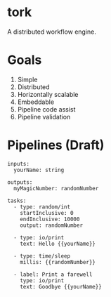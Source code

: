 # tork

A distributed workflow engine.

# Goals

1. Simple
2. Distributed
3. Horizontally scalable
4. Embeddable
5. Pipeline code assist
6. Pipeline validation

# Pipelines (Draft)

```
inputs:
  yourName: string
    
outputs:
  myMagicNumber: randomNumber

tasks:
  - type: random/int
    startInclusive: 0
    endInclusive: 10000
    output: randomNumber
    
  - type: io/print             
    text: Hello {{yourName}}
    
  - type: time/sleep
    millis: {{randomNumber}}
    
  - label: Print a farewell
    type: io/print
    text: Goodbye {{yourName}}
```
